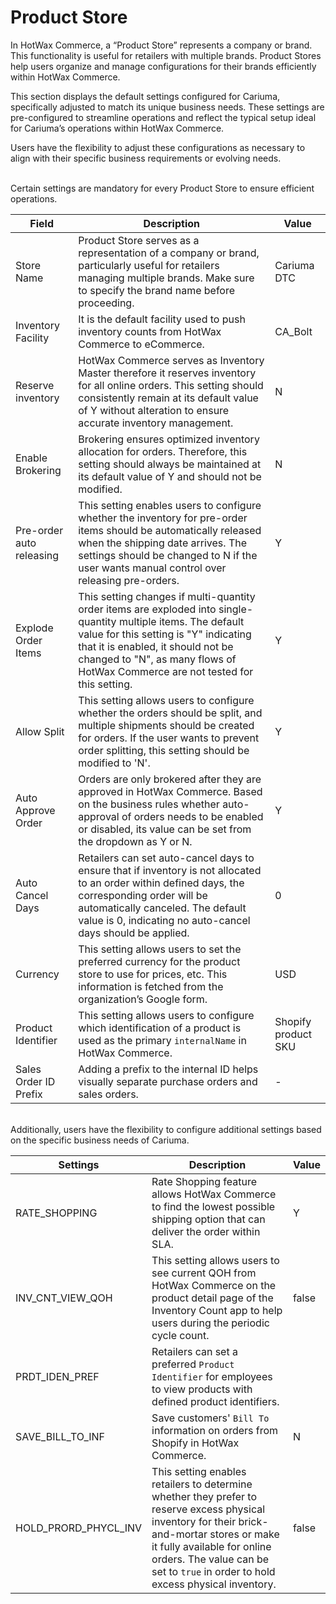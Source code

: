 # Product Store

In HotWax Commerce, a “Product Store” represents a company or brand. This functionality is useful for retailers with multiple brands. Product Stores help users organize and manage configurations for their brands efficiently within HotWax Commerce.

This section displays the default settings configured for Cariuma, specifically adjusted to match its unique business needs. These settings are pre-configured to streamline operations and reflect the typical setup ideal for Cariuma’s operations within HotWax Commerce.

Users have the flexibility to adjust these configurations as necessary to align with their specific business requirements or evolving needs.

<br>
Certain settings are mandatory for every Product Store to ensure efficient operations.

| Field                 | Description                                                                                                                                                                                      | Value          |
|-----------------------|--------------------------------------------------------------------------------------------------------------------------------------------------------------------------------------------------|----------------|
| Store Name            | Product Store serves as a representation of a company or brand, particularly useful for retailers managing multiple brands. Make sure to specify the brand name before proceeding.                 | Cariuma DTC       |
| Inventory Facility    | It is the default facility used to push inventory counts from HotWax Commerce to eCommerce.                                                                                                   | CA_Bolt            |
| Reserve inventory     | HotWax Commerce serves as Inventory Master therefore it reserves inventory for all online orders. This setting should consistently remain at its default value of Y without alteration to ensure accurate inventory management.                    | N              |
| Enable Brokering      | Brokering ensures optimized inventory allocation for orders. Therefore, this setting should always be maintained at its default value of Y and should not be modified.                             | N              |
| Pre-order auto releasing | This setting enables users to configure whether the inventory for pre-order items should be automatically released when the shipping date arrives. The settings should be changed to N if the user wants manual control over releasing pre-orders. | Y              |
| Explode Order Items   | This setting changes if multi-quantity order items are exploded into single-quantity multiple items. The default value for this setting is "Y" indicating that it is enabled, it should not be changed to "N", as many flows of HotWax Commerce are not tested for this setting. | Y              |
| Allow Split           | This setting allows users to configure whether the orders should be split, and multiple shipments should be created for orders. If the user wants to prevent order splitting, this setting should be modified to 'N'.                            | Y              |
| Auto Approve Order    | Orders are only brokered after they are approved in HotWax Commerce. Based on the business rules whether auto-approval of orders needs to be enabled or disabled, its value can be set from the dropdown as Y or N.                                     | Y              |
| Auto Cancel Days      | Retailers can set auto-cancel days to ensure that if inventory is not allocated to an order within defined days, the corresponding order will be automatically canceled. The default value is 0, indicating no auto-cancel days should be applied. | 0              |
| Currency              | This setting allows users to set the preferred currency for the product store to use for prices, etc. This information is fetched from the organization’s Google form.                                     | USD            |
| Product Identifier    | This setting allows users to configure which identification of a product is used as the primary `internalName` in HotWax Commerce.                                                                | Shopify product SKU |
| Sales Order ID Prefix  | Adding a prefix to the internal ID helps visually separate purchase orders and sales orders.                                                                                                   | -           |

<br>
Additionally, users have the flexibility to configure additional settings based on the specific business needs of Cariuma.

| Settings            | Description                                                                                                                                        | Value                                                |
|---------------------|----------------------------------------------------------------------------------------------------------------------------------------------------|------------------------------------------------------|
| RATE_SHOPPING        | Rate Shopping feature allows HotWax Commerce to find the lowest possible shipping option that can deliver the order within SLA.                    | Y                   |
| INV_CNT_VIEW_QOH     | This setting allows users to see current QOH from HotWax Commerce on the product detail page of the Inventory Count app to help users during the periodic cycle count.    | false               |
| PRDT_IDEN_PREF       | Retailers can set a preferred `Product Identifier` for employees to view products with defined product identifiers.                                         |          |
| SAVE_BILL_TO_INF     | Save customers' `Bill To` information on orders from Shopify in HotWax Commerce.                                                                  | N                   |
| HOLD_PRORD_PHYCL_INV | This setting enables retailers to determine whether they prefer to reserve excess physical inventory for their brick-and-mortar stores or make it fully available for online orders. The value can be set to `true` in order to hold excess physical inventory.  | false     |
